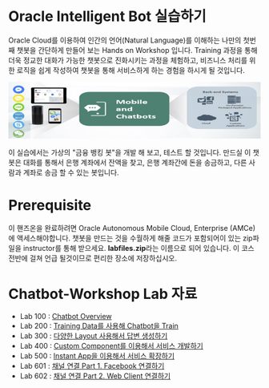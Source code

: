 # Oracle Intelligent Bot 실습하기

Oracle Cloud를 이용하여 인간의 언어(Natural Language)를 이해하는 나만의 첫번째 챗봇을 간단하게 만들어 보는 Hands on Workshop 입니다.
Training 과정을 통해 더욱 정교한 대화가 가능한 챗봇으로 진화시키는 과정을 체험하고, 비즈니스 처리를 위한 로직을 쉽게 작성하여 챗봇을 통해 서비스하게 하는 경험을 하시게 될 것입니다.

![](media/images/mobile_overviw.jpg)

이 실습에서는 가상의 "금융 뱅킹 봇"을 개발 해 보고, 테스트 할 것입니다. 만드실 이 챗봇은 대화를 통해서 은행 계좌에서 잔액을 찾고, 은행 계좌간에 돈을 송금하고, 다른 사람과 계좌로 송금 할 수 있는 봇입니다. 

# Prerequisite 

이 핸즈온을 완료하려면 Oracle Autonomous Mobile Cloud, Enterprise (AMCe)에 액세스해야합니다. 챗봇을 만드는 것을 수월하게 해줄 코드가 포함되어이 있는 zip파일을 instructor를 통해 받으세요. **labfiles.zip**라는 이름으로 되어 있습니다. 이 코스 전반에 걸쳐 언급 될것이므로 편리한 장소에 저장하십시오.

# Chatbot-Workshop Lab 자료

* Lab 100 : [Chatbot Overview](Lab100%20-%20Chatbot%20Overview.md)
* Lab 200 : [Training Data를 사용해 Chatbot을 Train](Lab200%20-%20Training%20Data%EB%A5%BC%20%EC%82%AC%EC%9A%A9%ED%95%B4%20Chatbot%EC%9D%84%20Train.md)
* Lab 300 : [다양한 Layout 사용해서 답변 생성하기](Lab300%20-%20%EB%8B%A4%EC%96%91%ED%95%9C%20Layout%20%EC%82%AC%EC%9A%A9%ED%95%B4%EC%84%9C%20%EB%8B%B5%EB%B3%80%20%EC%83%9D%EC%84%B1%ED%95%98%EA%B8%B0.md)
* Lab 400 : [Custom Component를 이용해서 서비스 개발하기](Lab400%20-%20Custom%20Component%EB%A5%BC%20%EC%9D%B4%EC%9A%A9%ED%95%B4%EC%84%9C%20%EC%84%9C%EB%B9%84%EC%8A%A4%20%EA%B0%9C%EB%B0%9C%ED%95%98%EA%B8%B0.md)
* Lab 500 : [Instant App을 이용해서 서비스 확장하기](Lab500%20-%20Instant%20App%EC%9D%84%20%EC%9D%B4%EC%9A%A9%ED%95%B4%EC%84%9C%20%EC%84%9C%EB%B9%84%EC%8A%A4%20%ED%99%95%EC%9E%A5%ED%95%98%EA%B8%B0.md)
* Lab 601 : [채널 연결 Part 1. Facebook 연결하기](Lab601%20-%20%EC%B1%84%EB%84%90%20%EC%97%B0%EA%B2%B0%20Part%201.%20Facebook%20%EC%97%B0%EA%B2%B0%ED%95%98%EA%B8%B0.md)
* Lab 602 : [채널 연결 Part 2. Web Client 연결하기](Lab602%20-%20%EC%B1%84%EB%84%90%20%EC%97%B0%EA%B2%B0%20Part%202.%20Web%20Client%20%EC%97%B0%EA%B2%B0%ED%95%98%EA%B8%B0.md)
